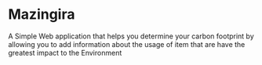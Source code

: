 # Mazingira
A Simple Web application that helps you determine your carbon footprint by allowing you to add information about the usage of item that are have the greatest impact to the Environment

